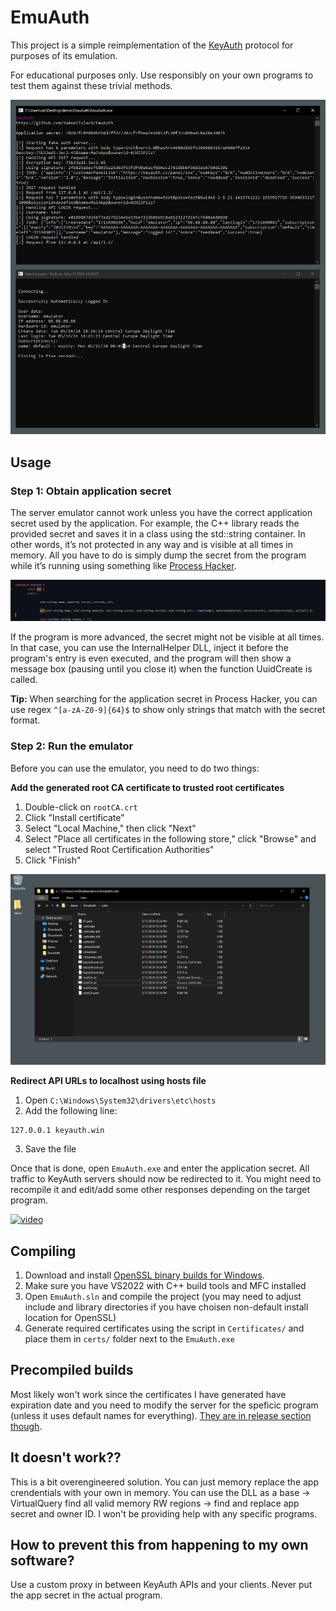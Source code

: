 # EmuAuth
This project is a simple reimplementation of the [KeyAuth](https://keyauth.cc/) protocol for purposes of its emulation. 

For educational purposes only. Use responsibly on your own programs to test them against these trivial methods.

![screenshot](Assets/screenshot.png)

## Usage
### Step 1: Obtain application secret
The server emulator cannot work unless you have the correct application secret used by the application. For example, the C++ library reads the provided secret and saves it in a class using the std::string container. In other words, it’s not protected in any way and is visible at all times in memory. All you have to do is simply dump the secret from the program while it’s running using something like [Process Hacker](https://processhacker.sourceforge.io/).

![code1](Assets/code1.png)

If the program is more advanced, the secret might not be visible at all times. In that case, you can use the InternalHelper DLL, inject it before the program's entry is even executed, and the program will then show a message box (pausing until you close it) when the function UuidCreate is called.

**Tip:** When searching for the application secret in Process Hacker, you can use regex `^[a-zA-Z0-9]{64}$` to show only strings that match with the secret format.

### Step 2: Run the emulator
Before you can use the emulator, you need to do two things:

**Add the generated root CA certificate to trusted root certificates**
1. Double-click on `rootCA.crt`
2. Click "Install certificate"
3. Select "Local Machine," then click "Next"
4. Select "Place all certificates in the following store," click "Browse" and select "Trusted Root Certification Authorities"
5. Click "Finish"

![cert_install](Assets/cert_install.gif)

**Redirect API URLs to localhost using hosts file**
1. Open `C:\Windows\System32\drivers\etc\hosts`
2. Add the following line:
```
127.0.0.1 keyauth.win
```
3. Save the file

Once that is done, open `EmuAuth.exe` and enter the application secret. All traffic to KeyAuth servers should now be redirected to it. You might need to recompile it and edit/add some other responses depending on the target program.

[![video](https://img.youtube.com/vi/VFNzedvtjJs/0.jpg)](https://www.youtube.com/watch?v=VFNzedvtjJs)

## Compiling
1. Download and install [OpenSSL binary builds for Windows](https://kb.firedaemon.com/support/solutions/articles/4000121705#Download-OpenSSL).
2. Make sure you have VS2022 with C++ build tools and MFC installed
3. Open `EmuAuth.sln` and compile the project (you may need to adjust include and library directories if you have choisen non-default install location for OpenSSL)
4. Generate required certificates using the script in `Certificates/` and place them in `certs/` folder next to the `EmuAuth.exe`

## Precompiled builds
Most likely won't work since the certificates I have generated have expiration date and you need to modify the server for the speficic program (unless it uses default names for everything). [They are in release section though](https://github.com/SamuelTulach/EmuAuth/releases).

## It doesn't work??
This is a bit overengineered solution. You can just memory replace the app crendentials with your own in memory. You can use the DLL as a base -> VirtualQuery find all valid memory RW regions -> find and replace app secret and owner ID. I won't be providing help with any specific programs.

## How to prevent this from happening to my own software?
Use a custom proxy in between KeyAuth APIs and your clients. Never put the app secret in the actual program.